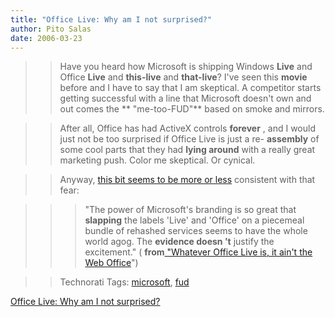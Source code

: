 ```yaml
---
title: "Office Live: Why am I not surprised?"
author: Pito Salas
date: 2006-03-23
---
```



>>

>> Have you heard how Microsoft is shipping Windows **Live** and Office
**Live** and **this-live** and **that-live**? I've seen this **movie** before
and I have to say that I am skeptical. A competitor starts getting successful
with a line that Microsoft doesn't own and out comes the ** "me-too-FUD"**
based on smoke and mirrors.

>>

>> After all, Office has had ActiveX controls **forever** , and I would just
not be too surprised if Office Live is just a re- **assembly** of some cool
parts that they had **lying around** with a really great marketing push. Color
me skeptical. Or cynical.

>>

>> Anyway, [this bit seems to be more or
less](<http://www.activewin.com/awin/comments.asp?HeadlineIndex=33627>)
consistent with that fear:

>>

>>> "The power of Microsoft's branding is so great that **slapping** the
labels 'Live' and 'Office' on a piecemeal bundle of rehashed services seems to
have the whole world agog. The **evidence doesn 't** justify the excitement."
( **from**[ "Whatever Office Live is, it ain't the Web
Office](<http://www.activewin.com/awin/comments.asp?HeadlineIndex=33627>)")

>>

>> Technorati Tags: [microsoft](<http://www.technorati.com/tag/microsoft>),
[fud](<http://www.technorati.com/tag/fud>)


[Office Live: Why am I not surprised?](None)
